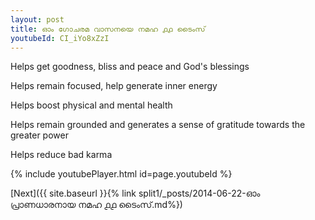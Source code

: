 ```yaml
---
layout: post
title: ഓം ഗോചരമ വാസനയെ നമഹ ൧൧ ടൈംസ്
youtubeId: CI_iYo8xZzI
---
```

 
 
Helps get goodness, bliss and peace and God's blessings
 
Helps remain focused, help generate inner energy 
 
Helps boost physical and mental health 
 
Helps remain grounded and generates a sense of gratitude towards the greater power 
 
Helps reduce bad karma
 
 
 
 


{% include youtubePlayer.html id=page.youtubeId %}
 
[Next]({{ site.baseurl }}{% link  split1/_posts/2014-06-22-ഓം പ്രാണധാരനായ നമഹ ൧൧ ടൈംസ്.md%})
 
